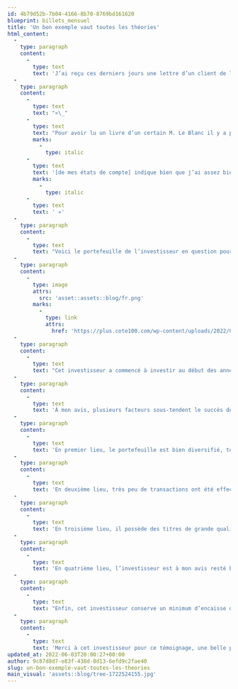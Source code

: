 ```yaml
---
id: 4b79d52b-7b04-4166-8b70-8769bd161620
blueprint: billets_mensuel
title: 'Un bon exemple vaut toutes les théories'
html_content:
  -
    type: paragraph
    content:
      -
        type: text
        text: 'J’ai reçu ces derniers jours une lettre d’un client de longue date de COTE 100 et je me permets, avec son accord, d’en citer une partie :'
  -
    type: paragraph
    content:
      -
        type: text
        text: "«\_"
      -
        type: text
        text: "Pour avoir lu un livre d’un certain M. Le Blanc il y a plus de 30 ans, j’ai suivi un certain nombre de ses conseils et bien sûr, «\_La Bourse ou La Vie\_»… Je joins donc deux états de compte de mes placements autogérés «\_à ma façon\_» et en appliquant plusieurs de ces conseils… La dernière ligne "
        marks:
          -
            type: italic
      -
        type: text
        text: '[de mes états de compte] indique bien que j’ai assez bien appris des conseils que j’ai lus dans son premier livre et dont je profite dans mes placements U.S. que je vous ai confiés.'
        marks:
          -
            type: italic
      -
        type: text
        text: ' »'
  -
    type: paragraph
    content:
      -
        type: text
        text: "Voici le portefeuille de l’investisseur en question pour sa société de gestion en date du 30 avril 2022\_:"
  -
    type: paragraph
    content:
      -
        type: image
        attrs:
          src: 'asset::assets::blog/fr.png'
        marks:
          -
            type: link
            attrs:
              href: 'https://plus.cote100.com/wp-content/uploads/2022/06/fr.png'
  -
    type: paragraph
    content:
      -
        type: text
        text: "Cet investisseur a commencé à investir au début des années 1980. Au début, il se fiait surtout aux conseils de son courtier, mais avec le temps, il a commencé à prendre ses propres décisions en se fiant à ses connaissances et ses lectures. De fait, après quelque temps seulement, il s’est rendu compte que son courtier l’incitait à faire trop de transactions et il lui a poliment demandé qu’il cesse de l’appeler. Le journal Les Affaires a été une excellente source d’information pour lui, notamment les écrits du journaliste Claude Beauchamp, décédé en 2020. À compter de la fin des années 1980, notre investisseur s’est abonné à la Lettre financière COTE\_100."
  -
    type: paragraph
    content:
      -
        type: text
        text: 'À mon avis, plusieurs facteurs sous-tendent le succès de cet investisseur. Car bien que je ne connaisse pas les rendements qu’il a obtenus au fil des ans, je les soupçonne fort d’être satisfaisants, considérant les gains non réalisés substantiels du portefeuille et la performance à long terme des titres du portefeuille.'
  -
    type: paragraph
    content:
      -
        type: text
        text: 'En premier lieu, le portefeuille est bien diversifié, tout en étant concentré dans un nombre restreint de titres.'
  -
    type: paragraph
    content:
      -
        type: text
        text: 'En deuxième lieu, très peu de transactions ont été effectuées au fil des ans. De fait, aucune transaction n’a eu lieu dans le portefeuille en 2021 ni depuis le début de 2022. Cet investisseur ne fait pas de cadeau au fisc.'
  -
    type: paragraph
    content:
      -
        type: text
        text: 'En troisième lieu, il possède des titres de grande qualité répartis dans des secteurs relativement peu cycliques.'
  -
    type: paragraph
    content:
      -
        type: text
        text: 'En quatrième lieu, l’investisseur est à mon avis resté bien à l’intérieur de son cercle de compétence en se concentrant sur des entreprises qu’il comprend bien. Vous noterez d’ailleurs que cet investisseur a choisi de concentrer ses activités d’investissement au Canada, un pays dont il connaît bien les entreprises, et a préféré confier à COTE 100 la gestion de la partie américaine de ses placements.'
  -
    type: paragraph
    content:
      -
        type: text
        text: "Enfin, cet investisseur conserve un minimum d’encaisse dans son portefeuille (2,2\_%) et ne tente pas de «\_jouer\_» les fluctuations potentielles du marché. Lorsqu’il a besoin de liquidités pour ses besoins personnels ou pour d’autres motifs (dans le passé, il a versé des dividendes à ses enfants qui sont actionnaires de sa société de gestion), il vend quelques actions d’un titre qui lui semble bien évalué ou qui représente un fort pourcentage de son portefeuille; c’est ce qu’il a fait il y a quelques années en vendant 2\_000 de ses actions de Couche-Tard."
  -
    type: paragraph
    content:
      -
        type: text
        text: 'Merci à cet investisseur pour ce témoignage, une belle preuve qu’il est tout à fait possible pour un investisseur autonome de s’enrichir en Bourse à long terme. La recette est simple, mais son application n’est pas facile pour la grande majorité.'
updated_at: 2022-06-03T20:00:27+00:00
author: 9c87d8d7-e83f-438d-8d13-6efd9c2fae40
slug: un-bon-exemple-vaut-toutes-les-theories
main_visual: 'assets::blog/tree-1722524155.jpg'
---
```

